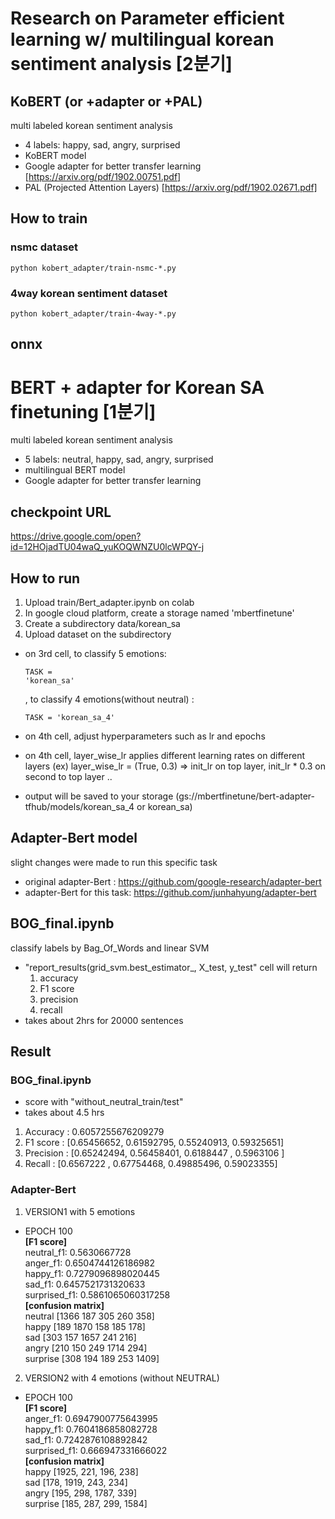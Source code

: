 # Research on Parameter efficient learning w/ multilingual korean sentiment analysis [2분기]
## KoBERT (or +adapter or +PAL)
multi labeled korean sentiment analysis
- 4 labels: happy, sad, angry, surprised
- KoBERT model
- Google adapter for better transfer learning [https://arxiv.org/pdf/1902.00751.pdf]
- PAL (Projected Attention Layers) [https://arxiv.org/pdf/1902.02671.pdf]

## How to train
### nsmc dataset
`python kobert_adapter/train-nsmc-*.py`

### 4way korean sentiment dataset
`python kobert_adapter/train-4way-*.py`

## onnx



# BERT + adapter for Korean SA finetuning [1분기]
multi labeled korean sentiment analysis
- 5 labels: neutral, happy, sad, angry, surprised
- multilingual BERT model
- Google adapter for better transfer learning


## checkpoint URL
https://drive.google.com/open?id=12HOjadTU04waQ_yuKOQWNZU0lcWPQY-j


## How to run
1. Upload train/Bert_adapter.ipynb on colab
2. In google cloud platform, create a storage named 'mbertfinetune'
3. Create a subdirectory data/korean_sa
4. Upload dataset on the subdirectory

- on 3rd cell, to classify 5 emotions: <pre><code>TASK = 'korean_sa'</code></pre>, to classify 4 emotions(without neutral) : <pre><code>TASK = 'korean_sa_4'</code></pre>
- on 4th cell, adjust hyperparameters such as lr and epochs
- on 4th cell, layer_wise_lr applies different learning rates on different layers
    (ex) layer_wise_lr = (True, 0.3) => init_lr on top layer, init_lr * 0.3 on second to top layer ..

- output will be saved to your storage (gs://mbertfinetune/bert-adapter-tfhub/models/korean_sa_4 or korean_sa)


## Adapter-Bert model
slight changes were made to run this specific task
- original adapter-Bert : https://github.com/google-research/adapter-bert
- adapter-Bert for this task: https://github.com/junhahyung/adapter-bert


## BOG_final.ipynb
classify labels by Bag_Of_Words and linear SVM
- "report_results(grid_svm.best_estimator_, X_test, y_test" cell will return 
    1. accuracy
    2. F1 score
    3. precision
    4. recall
- takes about 2hrs for 20000 sentences


## Result
### BOG_final.ipynb
- score with "without_neutral_train/test"
- takes about 4.5 hrs
1. Accuracy : 0.6057255676209279
2. F1 score : [0.65456652, 0.61592795, 0.55240913, 0.59325651]
3. Precision :  [0.65242494, 0.56458401, 0.6188447 , 0.5963106 ]
4. Recall : [0.6567222 , 0.67754468, 0.49885496, 0.59023355]
### Adapter-Bert
1. VERSION1 with 5 emotions 
- EPOCH 100\
**[F1 score]**\
neutral_f1: 0.5630667728\
anger_f1: 0.6504744126186982\
happy_f1: 0.7279096898020445\
sad_f1: 0.6457521731320633\
surprised_f1: 0.5861065060317258\
**[confusion matrix]**\
neutral     [1366 187 305 260 358]\
happy       [189 1870 158 185 178]\
sad         [303 157 1657 241 216]\
angry       [210 150 249 1714 294]\
surprise    [308 194 189 253 1409]

2. VERSION2 with 4 emotions (without NEUTRAL)
- EPOCH 100\
**[F1 score]**\
anger_f1: 0.6947900775643995\
happy_f1: 0.7604186858082728\
sad_f1: 0.7242876108892842\
surprised_f1: 0.666947331666022\
**[confusion matrix]**\
happy       [1925, 221, 196, 238]\
sad         [178, 1919, 243, 234]\
angry       [195, 298, 1787, 339]\
surprise    [185, 287, 299, 1584]

